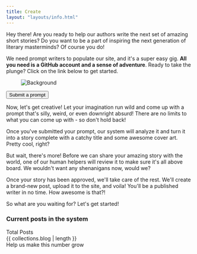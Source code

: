 ```yaml
---
title: Create
layout: "layouts/info.html"
---
```

Hey there! Are you ready to help our authors write the next set of amazing short stories? Do you want to be a part of inspiring the next generation of literary masterminds? Of course you do!

We need prompt writers to populate our site, and it's a super easy gig. **All you need is a GitHub account and a sense of adventure**. Ready to take the plunge? Click on the link below to get started.

<div class="grid w-full justify-center">
    <div class="card w-full md:w-96  bg-base-100 shadow-xl image-full overflow-hidden">
        <figure><img class="w-full" src="{{ '/img/cyber-background.png' | url }}" alt="Background" /></figure>
        <div class="card-body items-center text-center">
            <div class="card-actions justify-center">
                <a href="{{ site.create }}" target="_blank">
                    <button id="submit-prompt" class="btn btn-wide btn-secondary umami--click--submit-prompt">Submit a prompt</button>
                </a>
            </div>
        </div>
    </div>
</div>

Now, let's get creative! Let your imagination run wild and come up with a prompt that's silly, weird, or even downright absurd! There are no limits to what you can come up with - so don't hold back!

Once you've submitted your prompt, our system will analyze it and turn it into a story complete with a catchy title and some awesome cover art. Pretty cool, right?

But wait, there's more! Before we can share your amazing story with the world, one of our human helpers will review it to make sure it's all above board. We wouldn't want any shenanigans now, would we?

Once your story has been approved, we'll take care of the rest. We'll create a brand-new post, upload it to the site, and voila! You'll be a published writer in no time. How awesome is that?!

So what are you waiting for? Let's get started!

### Current posts in the system

<div class="center-div w-full">
    <div class="stats shadow">
        <div class="stat place-items-center">
            <div class="stat-title">Total Posts</div>
            <div class="stat-value">{{ collections.blog | length }}</div>
            <div class="stat-desc">Help us make this number grow</div>
        </div>
    </div>
</div>

